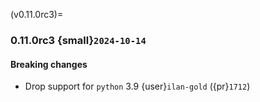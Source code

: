 (v0.11.0rc3)=
### 0.11.0rc3 {small}`2024-10-14`

#### Breaking changes

- Drop support for `python` 3.9 {user}`ilan-gold` ({pr}`1712`)
